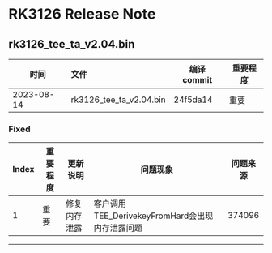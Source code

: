 # RK3126 Release Note

## rk3126_tee_ta_v2.04.bin

| 时间       | 文件                    | 编译 commit | 重要程度 |
| ---------- | :---------------------- | ----------- | -------- |
| 2023-08-14 | rk3126_tee_ta_v2.04.bin | 24f5da14    | 重要     |

### Fixed

| Index | 重要程度 | 更新说明     | 问题现象                                        | 问题来源 |
| ----- | -------- | ------------ | ----------------------------------------------- | -------- |
| 1     | 重要     | 修复内存泄露 | 客户调用TEE_DerivekeyFromHard会出现内存泄露问题 | 374096   |

------

